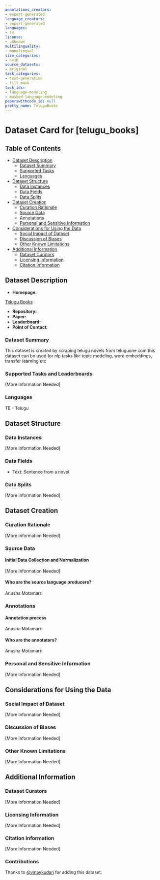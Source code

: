```yaml
---
annotations_creators:
- expert-generated
language_creators:
- expert-generated
languages:
- te
license:
- unknown
multilinguality:
- monolingual
size_categories:
- n<1K
source_datasets:
- original
task_categories:
- text-generation
- fill-mask
task_ids:
- language-modeling
- masked-language-modeling
paperswithcode_id: null
pretty_name: TeluguBooks
---
```


 # Dataset Card for [telugu_books]

 ## Table of Contents
 - [Dataset Description](#dataset-description)
   - [Dataset Summary](#dataset-summary)
   - [Supported Tasks](#supported-tasks-and-leaderboards)
   - [Languages](#languages)
 - [Dataset Structure](#dataset-structure)
   - [Data Instances](#data-instances)
   - [Data Fields](#data-instances)
   - [Data Splits](#data-instances)
 - [Dataset Creation](#dataset-creation)
   - [Curation Rationale](#curation-rationale)
   - [Source Data](#source-data)
   - [Annotations](#annotations)
   - [Personal and Sensitive Information](#personal-and-sensitive-information)
 - [Considerations for Using the Data](#considerations-for-using-the-data)
   - [Social Impact of Dataset](#social-impact-of-dataset)
   - [Discussion of Biases](#discussion-of-biases)
   - [Other Known Limitations](#other-known-limitations)
 - [Additional Information](#additional-information)
   - [Dataset Curators](#dataset-curators)
   - [Licensing Information](#licensing-information)
   - [Citation Information](#citation-information)

 ## Dataset Description

 - **Homepage:**

 [Telugu Books](https://www.kaggle.com/sudalairajkumar/telugu-nlp)

 - **Repository:**
 - **Paper:**
 - **Leaderboard:**
 - **Point of Contact:**

 ### Dataset Summary

This dataset is created by scraping telugu novels from teluguone.com this dataset can be used for nlp tasks like topic modeling, word embeddings, transfer learning etc

 ### Supported Tasks and Leaderboards

 [More Information Needed]

 ### Languages

TE - Telugu

 ## Dataset Structure

 ### Data Instances

 [More Information Needed]

 ### Data Fields

 - Text: Sentence from a novel

 ### Data Splits

 [More Information Needed]

 ## Dataset Creation

 ### Curation Rationale

 [More Information Needed]

 ### Source Data

 #### Initial Data Collection and Normalization

 [More Information Needed]

 #### Who are the source language producers?

 Anusha Motamarri

 ### Annotations

 #### Annotation process

 Anusha Motamarri

 #### Who are the annotators?

 Anusha Motamarri

 ### Personal and Sensitive Information

 [More Information Needed]

 ## Considerations for Using the Data

 ### Social Impact of Dataset

 [More Information Needed]

 ### Discussion of Biases

 [More Information Needed]

 ### Other Known Limitations

 [More Information Needed]

 ## Additional Information

 ### Dataset Curators

 [More Information Needed]

 ### Licensing Information

 [More Information Needed]

 ### Citation Information

 [More Information Needed]

### Contributions

Thanks to [@vinaykudari](https://github.com/vinaykudari) for adding this dataset.
